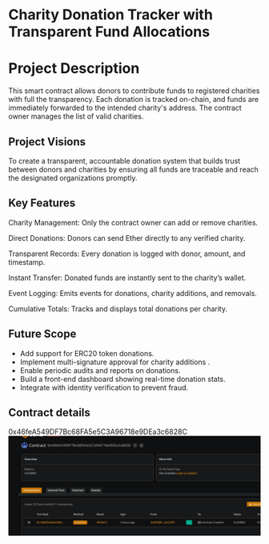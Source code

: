 # Charity Donation Tracker with Transparent Fund Allocations

# Project Description

This smart contract allows donors to contribute funds to registered charities with full the transparency. Each donation is tracked on-chain, and funds are immediately forwarded to the intended charity's address. The contract owner manages the list of valid charities.

## Project Visions

To create a transparent, accountable donation system that builds trust between donors and charities by ensuring all funds are traceable and reach the designated organizations promptly.

## Key Features

Charity Management: Only the contract owner can add or remove charities.

Direct Donations: Donors can send Ether directly to any verified charity.

Transparent Records: Every donation is logged with donor, amount, and timestamp.

Instant Transfer: Donated funds are instantly sent to the charity’s wallet.

Event Logging: Emits events for donations, charity additions, and removals.

Cumulative Totals: Tracks and displays total donations per charity.

## Future Scope

- Add support for ERC20 token donations.
- Implement multi-signature approval for charity additions .
- Enable periodic audits and reports on donations.
- Build a front-end dashboard showing real-time donation stats.
- Integrate with identity verification to prevent fraud.

## Contract details
0x46feA549DF7Bc68FA5e5C3A96718e9DEa3c6828C
![alt text](image.png)
